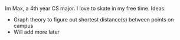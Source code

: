 Im Max, a 4th year CS major. I love to skate in my free time.
Ideas:
- Graph theory to figure out shortest distance(s) between points 
  on campus
- Will add more later
